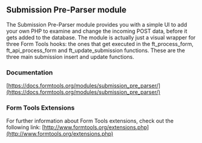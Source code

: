 ## Submission Pre-Parser module

The Submission Pre-Parser module provides you with a simple UI to add your own PHP to examine and change the incoming POST data, before it gets added to the database. The module is actually just a visual wrapper for three Form Tools hooks: the ones that get executed in the ft_process_form, ft_api_process_form and ft_update_submission functions. These are the three main submission insert and update functions.

### Documentation

[https://docs.formtools.org/modules/submission_pre_parser/](https://docs.formtools.org/modules/submission_pre_parser/)

### Form Tools Extensions

For further information about Form Tools extensions, check out the following link:
[http://www.formtools.org/extensions.php](http://www.formtools.org/extensions.php)
